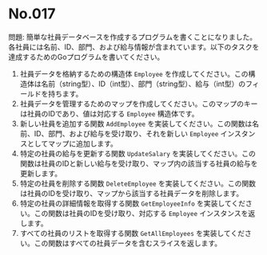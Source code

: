 # No.017

問題: 簡単な社員データベースを作成するプログラムを書くことになりました。各社員には名前、ID、部門、および給与情報が含まれています。以下のタスクを達成するためのGoプログラムを書いてください。

1. 社員データを格納するための構造体 `Employee` を作成してください。この構造体は名前（string型）、ID（int型）、部門（string型）、給与（int型）のフィールドを持ちます。
1. 社員データを管理するためのマップを作成してください。このマップのキーは社員のIDであり、値は対応する `Employee` 構造体です。
1. 新しい社員を追加する関数 `AddEmployee` を実装してください。この関数は名前、ID、部門、および給与を受け取り、それを新しい `Employee` インスタンスとしてマップに追加します。
1. 特定の社員の給与を更新する関数 `UpdateSalary` を実装してください。この関数は社員のIDと新しい給与を受け取り、マップ内の該当する社員の給与を更新します。
1. 特定の社員を削除する関数 `DeleteEmployee` を実装してください。この関数は社員のIDを受け取り、マップから該当する社員データを削除します。
1. 特定の社員の詳細情報を取得する関数 `GetEmployeeInfo` を実装してください。この関数は社員のIDを受け取り、対応する `Employee` インスタンスを返します。
1. すべての社員のリストを取得する関数 `GetAllEmployees` を実装してください。この関数はすべての社員データを含むスライスを返します。
